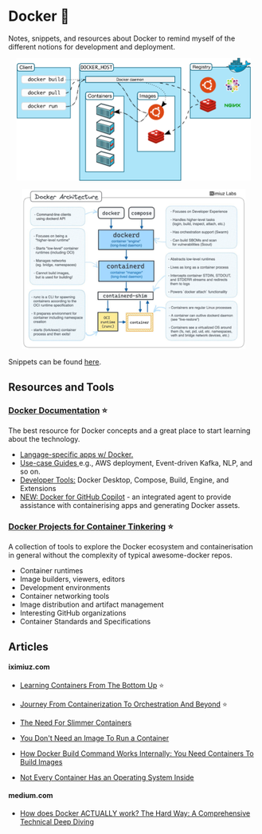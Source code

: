 # Docker 🐳

Notes, snippets, and resources about Docker to remind myself of the different notions for development and deployment.

<p align="center">
  <img src="./images/high-level-architecture.png" width=470 />
</p>

<p align="center">
  <img src="./images/simplified-architecture.jpeg" width=450 />
</p>

Snippets can be found [here]().

## Resources and Tools

### [Docker Documentation](https://docs.docker.com/get-started/get-docker/) ⭐

The best resource for Docker concepts and a great place to start learning about the technology.

- [Langage-specific apps w/ Docker.](https://docs.docker.com/guides/language/)
- [Use-case Guides ](https://docs.docker.com/guides/use-case/) e.g., AWS deployment, Event-driven Kafka, NLP, and so on.
- [Developer Tools:](https://docs.docker.com/manuals/#developer-tools) Docker Desktop, Compose, Build, Engine, and Extensions
- [NEW: Docker for GitHub Copilot](https://docs.docker.com/copilot/) - an integrated agent to provide assistance with containerising apps and generating Docker assets.

### [Docker Projects for Container Tinkering](https://github.com/iximiuz/awesome-container-tinkering/) ⭐

A collection of tools to explore the Docker ecosystem and containerisation in general without the complexity of typical awesome-docker repos.

- Container runtimes
- Image builders, viewers, editors
- Development environments
- Container networking tools
- Image distribution and artifact management
- Interesting GitHub organizations
- Container Standards and Specifications

## Articles

#### iximiuz.com

- [Learning Containers From The Bottom Up](https://iximiuz.com/en/posts/container-learning-path/) ⭐

- [Journey From Containerization To Orchestration And Beyond](https://iximiuz.com/en/posts/journey-from-containerization-to-orchestration-and-beyond/) ⭐

- [The Need For Slimmer Containers](https://iximiuz.com/en/posts/thick-container-vulnerabilities/)

- [You Don't Need an Image To Run a Container](https://iximiuz.com/en/posts/you-dont-need-an-image-to-run-a-container/)

- [How Docker Build Command Works Internally: You Need Containers To Build Images](https://iximiuz.com/en/posts/you-need-containers-to-build-an-image/)

- [Not Every Container Has an Operating System Inside](https://iximiuz.com/en/posts/not-every-container-has-an-operating-system-inside/)

#### medium.com

- [How does Docker ACTUALLY work? The Hard Way: A Comprehensive Technical Deep Diving](https://medium.com/@furkan.turkal/how-does-docker-actually-work-the-hard-way-a-technical-deep-diving-c5b8ea2f0422)
